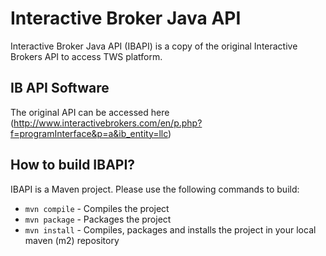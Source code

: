 # Interactive Broker Java API
Interactive Broker Java API (IBAPI) is a copy of the original Interactive Brokers API to access TWS
platform.

## IB API Software
The original API can be accessed here (http://www.interactivebrokers.com/en/p.php?f=programInterface&p=a&ib_entity=llc)

## How to build IBAPI?
IBAPI is a Maven project. Please use the following commands to build:

* ```mvn compile``` - Compiles the project
* ```mvn package``` - Packages the project
* ```mvn install``` - Compiles, packages and installs the project in your local maven (m2) repository